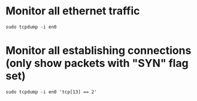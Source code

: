 # Monitor all ethernet traffic

    sudo tcpdump -i en0

# Monitor all establishing connections (only show packets with "SYN" flag set)

    sudo tcpdump -i en0 'tcp[13] == 2'
